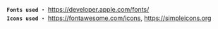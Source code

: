 **`Fonts used`** ・ https://developer.apple.com/fonts/  
**`Icons used`** ・ https://fontawesome.com/icons, https://simpleicons.org
